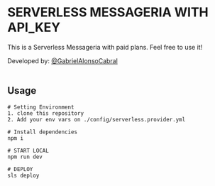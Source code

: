 # SERVERLESS MESSAGERIA WITH API_KEY
  This is a Serverless Messageria with paid plans.
  Feel free to use it!

  Developed by: <a href="https://www.github.com/gabrielAlonsoCabral">@GabrielAlonsoCabral</a>  
  <br/>

## Usage

```
# Setting Environment
1. clone this repository
2. Add your env vars on ./config/serverless.provider.yml

# Install dependencies
npm i

# START LOCAL
npm run dev

# DEPLOY
sls deploy

```
